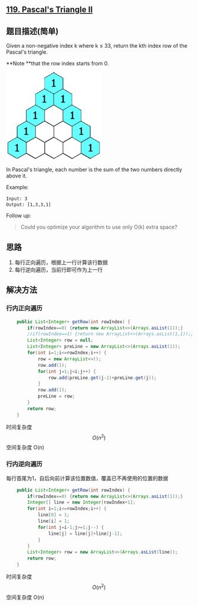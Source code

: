 ## [119. Pascal's Triangle II](https://leetcode-cn.com/problems/pascals-triangle-ii/)

## 题目描述\(简单\)

Given a non-negative index k where k ≤ 33, return the kth index row of the Pascal's triangle.

**Note **that the row index starts from 0.

![](/assets/101-200/119-problem-1.png)

In Pascal's triangle, each number is the sum of the two numbers directly above it.

Example:

```
Input: 3
Output: [1,3,3,1]
```

Follow up:

> Could you optimize your algorithm to use only O\(k\) extra space?

## 思路

1. 每行正向遍历，根据上一行计算该行数据
2. 每行逆向遍历，当前行即可作为上一行

## 解决方法

### 行内正向遍历


```java
    public List<Integer> getRow(int rowIndex) {
    	if(rowIndex==0) {return new ArrayList<>(Arrays.asList(1));}
    	//if(rowIndex==1) {return new ArrayList<>(Arrays.asList(1,1));}
    	List<Integer> row = null;
        List<Integer> preLine = new ArrayList<>(Arrays.asList(1));
        for(int i=1;i<=rowIndex;i++) {
        	row = new ArrayList<>();
        	row.add(1);
        	for(int j=1;j<i;j++) {
        		row.add(preLine.get(j-1)+preLine.get(j));
        	}
        	row.add(1);
        	preLine = row;
        }
        return row;
    }
```
时间复杂度 $$O(n^2)$$
空间复杂度 O(n)

### 行内逆向遍历

每行首尾为1，自后向前计算该位置数值，覆盖已不再使用的位置的数据

```java
    public List<Integer> getRow(int rowIndex) {
    	if(rowIndex==0) {return new ArrayList<>(Arrays.asList(1));}
    	Integer[] line = new Integer[rowIndex+1];
        for(int i=1;i<=rowIndex;i++) {
        	line[0] = 1;
        	line[i] = 1;
        	for(int j=i-1;j>=1;j--) {
        		line[j] = line[j]+line[j-1];
        	}
        }
        List<Integer> row = new ArrayList<>(Arrays.asList(line));
        return row;
    }
```
时间复杂度 $$O(n^2)$$
空间复杂度 O(n)






